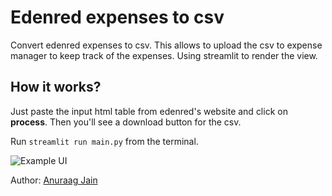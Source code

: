 # Edenred expenses to csv

Convert edenred expenses to csv. This allows to upload the csv to expense manager to keep track of the expenses.
Using streamlit to render the view.

## How it works?

Just paste the input html table from edenred's website and click on **process**. Then you'll see a download button for the csv.

Run `streamlit run main.py` from the terminal.

![Example UI](https://i.imgur.com/ti8t3dh.jpg)

Author: [Anuraag Jain](https://adja.in)
